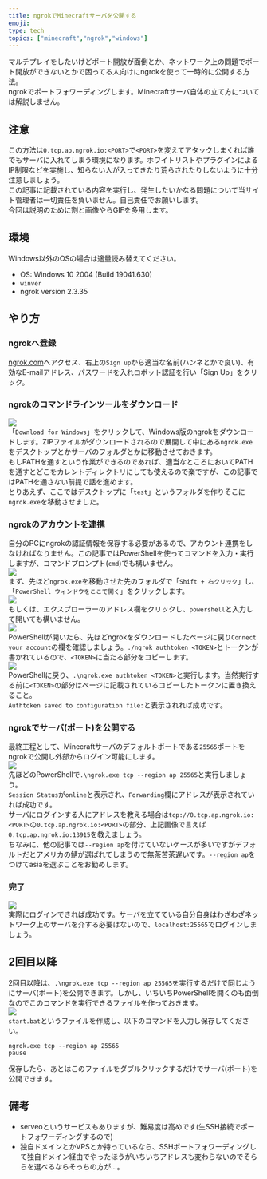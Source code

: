 ```yaml
---
title: ngrokでMinecraftサーバを公開する
emoji: 
type: tech
topics: ["minecraft","ngrok","windows"]
---
```


マルチプレイをしたいけどポート開放が面倒とか、ネットワーク上の問題でポート開放ができないとかで困ってる人向けにngrokを使って一時的に公開する方法。  
ngrokでポートフォワーディングします。Minecraftサーバ自体の立て方については解説しません。

## 注意

この方法は`0.tcp.ap.ngrok.io:<PORT>`で`<PORT>`を変えてアタックしまくれば誰でもサーバに入れてしまう環境になります。ホワイトリストやプラグインによるIP制限などを実施し、知らない人が入ってきたり荒らされたりしないように十分注意しましょう。  
この記事に記載されている内容を実行し、発生したいかなる問題について当サイト管理者は一切責任を負いません。自己責任でお願いします。  
今回は説明のために割と画像やらGIFを多用します。

## 環境

Windows以外のOSの場合は適量読み替えてください。

- OS: Windows 10 2004 (Build 19041.630)
- `winver`
- ngrok version 2.3.35

## やり方

### ngrokへ登録

[ngrok.com](https://ngrok.com/)へアクセス、右上の`Sign up`から適当な名前(ハンネとかで良い)、有効なE-mailアドレス、パスワードを入れロボット認証を行い「Sign Up」をクリック。

### ngrokのコマンドラインツールをダウンロード

![](https://images.microcms-assets.io/assets/aa728ef13efd493bb761daa672fe743f/c1e010c7818a43839b5f665213d71582/201126_040340_chrome_CDzzHI0at9%5B1%5D.png)  
「`Download for Windows`」をクリックして、Windows版のngrokをダウンロードします。ZIPファイルがダウンロードされるので展開して中にある`ngrok.exe`をデスクトップとかサーバのフォルダとかに移動させておきます。  
もしPATHを通すという作業ができるのであれば、適当なところにおいてPATHを通すとどこをカレントディレクトリにしても使えるので楽ですが、この記事ではPATHを通さない前提で話を進めます。  
とりあえず、ここではデスクトップに「`test`」というフォルダを作りそこに`ngrok.exe`を移動させました。

### ngrokのアカウントを連携

自分のPCにngrokの認証情報を保存する必要があるので、アカウント連携をしなければなりません。この記事ではPowerShellを使ってコマンドを入力・実行しますが、コマンドプロンプト(`cmd`)でも構いません。  
![](https://images.microcms-assets.io/assets/aa728ef13efd493bb761daa672fe743f/6ff7c9957c2c459abab878d6afc5c2c0/201126_041305_JEaQ0o2SBZ%5B1%5D.gif)  
まず、先ほど`ngrok.exe`を移動させた先のフォルダで「`Shift + 右クリック`」し、「`PowerShell ウィンドウをここで開く`」をクリックします。  
![](https://images.microcms-assets.io/assets/aa728ef13efd493bb761daa672fe743f/e2a0c26e4d4a416486e9dd3a8b257262/201126_041445_VfhM2EEG6h%5B1%5D.gif)  
もしくは、エクスプローラーのアドレス欄をクリックし、`powershell`と入力して開いても構いません。  
![](https://images.microcms-assets.io/assets/aa728ef13efd493bb761daa672fe743f/15a1b3706fd740faaa6ae579f73581b0/201126_041914_chrome_cpqD8tQ422%5B1%5D.png)  
PowerShellが開いたら、先ほどngrokをダウンロードしたページに戻り`Connect your account`の欄を確認しましょう。`./ngrok authtoken <TOKEN>`とトークンが書かれているので、`<TOKEN>`に当たる部分をコピーします。  
![](https://images.microcms-assets.io/assets/aa728ef13efd493bb761daa672fe743f/aefe8f7ee9594b7e896e58a8dc60cdb4/201126_042908_f59bgRnE5h%5B1%5D.gif)  
PowerShellに戻り、`.\ngrok.exe authtoken <TOKEN>`と実行します。当然実行する前に`<TOKEN>`の部分はページに記載されているコピーしたトークンに置き換えること。  
`Authtoken saved to configuration file:`と表示されれば成功です。

### ngrokでサーバ(ポート)を公開する

最終工程として、Minecraftサーバのデフォルトポートである`25565`ポートをngrokで公開し外部からログイン可能にします。  
![](https://images.microcms-assets.io/assets/aa728ef13efd493bb761daa672fe743f/b344cd3c89dd43708ec9104463976482/201126_043037_cYXkv4e8mU%5B1%5D.gif)  
先ほどのPowerShellで`.\ngrok.exe tcp --region ap 25565`と実行しましょう。  
`Session Status`が`online`と表示され、`Forwarding`欄にアドレスが表示されていれば成功です。  
サーバにログインする人にアドレスを教える場合は`tcp://0.tcp.ap.ngrok.io:<PORT>`の`0.tcp.ap.ngrok.io:<PORT>`の部分、上記画像で言えば`0.tcp.ap.ngrok.io:13915`を教えましょう。  
ちなみに、他の記事では`--region ap`を付けていないケースが多いですがデフォルトだとアメリカの鯖が選ばれてしまうので無茶苦茶遅いです。`--region ap`をつけてasiaを選ぶことをお勧めします。

### 完了

![](https://images.microcms-assets.io/assets/aa728ef13efd493bb761daa672fe743f/26a782d002fb4ae99874c23c6566e0e6/201126_043411_CmUDPbhJJa%5B1%5D.gif)  
実際にログインできれば成功です。サーバを立てている自分自身はわざわざネットワーク上のサーバを介する必要はないので、`localhost:25565`でログインしましょう。

## 2回目以降

2回目以降は、`.\ngrok.exe tcp --region ap 25565`を実行するだけで同じようにサーバ(ポート)を公開できます。しかし、いちいちPowerShellを開くのも面倒なのでこのコマンドを実行できるファイルを作っておきます。  
![](https://images.microcms-assets.io/assets/aa728ef13efd493bb761daa672fe743f/2f99c3e37b154956bf28599448aa7e94/201126_044502_qihM2fmpwi%5B1%5D.gif)  
`start.bat`というファイルを作成し、以下のコマンドを入力し保存してください。

```
ngrok.exe tcp --region ap 25565
pause
```

保存したら、あとはこのファイルをダブルクリックするだけでサーバ(ポート)を公開できます。

## 備考

- serveoというサービスもありますが、難易度は高めです(生SSH接続でポートフォワーディングするので)
- 独自ドメインとかVPSとか持っているなら、SSHポートフォワーディングして独自ドメイン経由でやったほうがいちいちアドレスも変わらないのでそららを選べるならそっちの方が…。
